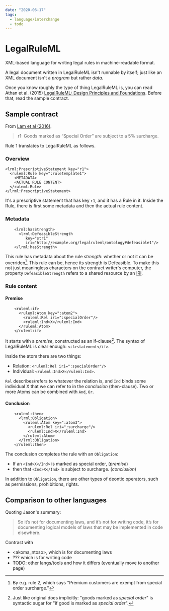 ```yaml
---
date: "2020-06-17"
tags:
  - language/interchange
  - todo
---
```


# LegalRuleML

XML-based language for writing legal rules in machine-readable format.

A legal document written in LegalRuleML isn't runnable by itself; just like an XML document isn't a _program_ but rather _data_.

Once you know roughly the type of thing LegalRuleML is, you can read Athan et al. (2015) [LegalRuleML: Design Principles and Foundations](https://www.researchgate.net/publication/277498922_LegalRuleML_Design_Principles_and_Foundations). Before that, read the sample contract.

## Sample contract

From [Lam et al (2016)](https://www.researchgate.net/publication/304480296_Enabling_Reasoning_with_LegalRuleML).

> r1: Goods marked as “Special Order” are subject to a 5% surcharge.

Rule 1 translates to LegalRuleML as follows.

### Overview

    <lrml:PrescriptiveStatement key="r1">
      <ruleml:Rule key=":ruletemplate1">
        <METADATA>
        <ACTUAL RULE CONTENT>
      </ruleml:Rule>
    </lrml:PrescriptiveStatement>

It's a prescriptive statement that has key `r1`, and it has a Rule in it.
Inside the Rule, there is first some metadata and then the actual rule content.

### Metadata

        <lrml:hasStrength>
          <lrml:DefeasibleStrength
             key="str1"
             iri="http://example.org/legalruleml/ontology#defeasible1"/>
        </lrml:hasStrength>

This rule has metadata about the rule _strength_: whether or not it can be overriden[^1]. This rule can be, hence its strength is Defeasible. To make this not just meaningless characters on the contract writer's computer, the property `DefeasibleStrength` refers to a shared resource by an [IRI](https://en.wikipedia.org/wiki/Internationalized_Resource_Identifier).

### Rule content

#### Premise

        <ruleml:if>
          <ruleml:Atom key=":atom2">
            <ruleml:Rel iri=":specialOrder"/>
            <ruleml:Ind>X</ruleml:Ind>
          </ruleml:Atom>
        </ruleml:if>

It starts with a _premise_, constructed as an if-clause[^2].
The syntax of LegalRuleML is clear enough: `<if>statement</if>`.

Inside the atom there are two things:
- Relation: `<ruleml:Rel iri=":specialOrder"/>`
- Individual: `<ruleml:Ind>X</ruleml:Ind>`.

`Rel` describes/refers to whatever the relation is, and `Ind` binds some individual X that we can refer to in the _conclusion_ (then-clause). Two or more Atoms can be combined with `And`, `Or`.

#### Conclusion

        <ruleml:then>
          <lrml:Obligation>
            <ruleml:Atom key=":atom3">
              <ruleml:Rel iri=":surcharge"/>
              <ruleml:Ind>X</ruleml:Ind>
            </ruleml:Atom>
          </lrml:Obligation>
        </ruleml:then>

The conclusion completes the rule with an `Obligation`:
* If an `<Ind>X</Ind>` is marked as special order,  (_premise_)
* then that `<Ind>X</Ind>` is subject to surcharge. (_conclusion_)

In addition to `Obligation`, there are other types of deontic operators, such as permissions, prohibitions, rights.

## Comparison to other languages

Quoting Jason's summary:

> So it’s not for documenting laws, and it’s not for writing code, it’s for documenting logical models of laws that may be implemented in code elsewhere.

Contrast with
- <akoma_ntoso>, which is for documenting laws
- ??? which is for writing code
- TODO: other langs/tools and how it differs (eventually move to another page)



[^1]: By e.g. rule 2, which says "Premium customers are exempt from special order surcharge."
[^2]: Just like original does implicitly: "goods marked as _special order_" is syntactic sugar for "if good is marked as _special order_".
